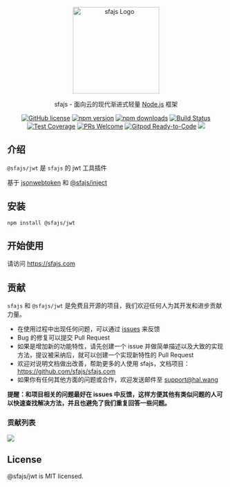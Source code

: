<p align="center">
  <a href="https://sfajs.com/" target="blank"><img src="https://sfajs.com/images/logo.png" alt="sfajs Logo" width="200"/></a>
</p>

<p align="center">sfajs - 面向云的现代渐进式轻量 <a href="http://nodejs.org" target="_blank">Node.js</a> 框架</p>
<p align="center">
    <a href="https://github.com/sfajs/jwt/blob/main/LICENSE" target="_blank"><img src="https://img.shields.io/badge/license-MIT-blue.svg" alt="GitHub license" /></a>
    <a href=""><img src="https://img.shields.io/npm/v/@sfajs/jwt.svg" alt="npm version"></a>
    <a href=""><img src="https://badgen.net/npm/dt/@sfajs/jwt" alt="npm downloads"></a>
    <a href="#"><img src="https://github.com/sfajs/jwt/actions/workflows/test.yml/badge.svg?branch=2.x" alt="Build Status"></a>
    <a href="https://codecov.io/gh/sfajs/jwt/branch/main"><img src="https://img.shields.io/codecov/c/github/sfajs/jwt/main.svg" alt="Test Coverage"></a>
    <a href="https://github.com/sfajs/jwt/pulls"><img src="https://img.shields.io/badge/PRs-welcome-brightgreen.svg" alt="PRs Welcome"></a>
    <a href="https://gitpod.io/#https://github.com/sfajs/jwt"><img src="https://img.shields.io/badge/Gitpod-Ready--to--Code-blue?logo=gitpod" alt="Gitpod Ready-to-Code"></a>
    <a href="https://paypal.me/ihalwang" target="_blank"><img src="https://img.shields.io/badge/Donate-PayPal-ff3f59.svg"/></a>
</p>

## 介绍

`@sfajs/jwt` 是 `sfajs` 的 jwt 工具插件

基于 [jsonwebtoken](https://github.com/auth0/node-jsonwebtoken) 和 [@sfajs/inject](https://github.com/sfajs/inject)

## 安装

```
npm install @sfajs/jwt
```

## 开始使用

请访问 <https://sfajs.com>

## 贡献

`sfajs` 和 `@sfajs/jwt` 是免费且开源的项目，我们欢迎任何人为其开发和进步贡献力量。

- 在使用过程中出现任何问题，可以通过 [issues](https://github.com/sfajs/jwt/issues) 来反馈
- Bug 的修复可以提交 Pull Request
- 如果是增加新的功能特性，请先创建一个 issue 并做简单描述以及大致的实现方法，提议被采纳后，就可以创建一个实现新特性的 Pull Request
- 欢迎对说明文档做出改善，帮助更多的人使用 sfajs，文档项目：<https://github.com/sfajs/sfajs.com>
- 如果你有任何其他方面的问题或合作，欢迎发送邮件至 support@hal.wang

**提醒：和项目相关的问题最好在 issues 中反馈，这样方便其他有类似问题的人可以快速查找解决方法，并且也避免了我们重复回答一些问题。**

### 贡献列表

<a href="https://github.com/sfajs/jwt/graphs/contributors">
  <img src="https://contrib.rocks/image?repo=sfajs/jwt" />
</a>

## License

@sfajs/jwt is MIT licensed.
